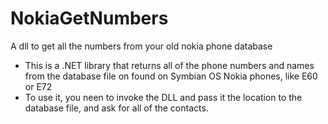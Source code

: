 # NokiaGetNumbers
A dll to get all the numbers from your old nokia phone database
+ This is a .NET library that returns all of the phone numbers and names from the database file on found on Symbian OS Nokia phones, like E60 or E72
+ To use it, you neen to invoke the DLL and pass it the location to the database file, and ask for all of the contacts.
